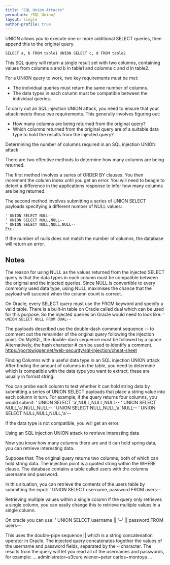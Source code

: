 ```yaml
---
title: "SQL Union Attacks"
permalink: /SQL-Union/
layout: single
author-profile: true
---
```


UNION allows you to execute one or more additional SELECT queries, then append this to the original query.

``SELECT a, b FROM table1 UNION SELECT c, d FROM table2``

This SQL query will return a single result set with two columns, containing values from columns a and b in table1 and columns c and d in table2.

For a UNION query to work, two key requirements must be met:
- The individual queries must return the same number of columns.
- The data types in each column must be compatible between the individual queries.

To carry out an SQL injection UNION attack, you need to ensure that your attack meets these two requirements. This generally involves figuring out:
- How many columns are being returned from the original query?
- Which columns returned from the original query are of a suitable data type to hold the results from the injected query?

Determining the number of columns required in an SQL injection UNION attack

There are two effective methods to determine how many columns are being returned. 

The first method involves a series of ORDER BY clauses. You then increment the column index until you get an error.
You will need to beagle to detect a difference in the applications response to infer how many columns are being returned. 

The second method involves submitting a series of UNION SELECT payloads specifying a different number of NULL values:
```
' UNION SELECT NULL--
' UNION SELECT NULL,NULL--
' UNION SELECT NULL,NULL,NULL--
Etc.
```
If the number of nulls does not match the number of columns, the database will return an error.

## Notes
The reason for using NULL as the values returned from the injected SELECT query is that the data types in each column must be compatible between the original and the injected queries. Since NULL is convertible to every commonly used data type, using NULL maximises the chance that the payload will succeed when the column count is correct.

On Oracle, every SELECT query must use the FROM keyword and specify a valid table. There is a built-in table on Oracle called dual which can be used for this purpose. So the injected queries on Oracle would need to look like:
``' UNION SELECT NULL FROM DUAL--``

The payloads described use the double-dash comment sequence -- to comment out the remainder of the original query following the injection point. On MySQL, the double-dash sequence must be followed by a space. Alternatively, the hash character # can be used to identify a comment.
https://portswigger.net/web-security/sql-injection/cheat-sheet

Finding Columns with a useful data type in an SQL injection UNION attack
After finding the amount of columns in the table, you need to determine which is compatible with the data type you want to extract, these are usually in format string.

You can probe each column to test whether it can hold string data by submitting a series of UNION SELECT payloads that place a string value into each column in turn. For example, if the query returns four columns, you would submit:
' UNION SELECT 'a',NULL,NULL,NULL--
' UNION SELECT NULL,'a',NULL,NULL--
' UNION SELECT NULL,NULL,'a',NULL--
' UNION SELECT NULL,NULL,NULL,'a'--

If the data type is not compatible, you will get an error.
 
Using an SQL injection UNION attack to retrieve interesting data

Now you know how many columns there are and it can hold spring data, you can retrieve interesting data.
 
Suppose that:
The original query returns two columns, both of which can hold string data.
The injection point is a quoted string within the WHERE clause.
The database contains a table called users with the columns username and password.
 
In this situation, you can retrieve the contents of the users table by submitting the input:
' UNION SELECT username, password FROM users--
 
Retrieving multiple values within a single column
If the query only retrieves a single column, you can easily change this to retrieve multiple values in a single column.
 
On oracle you can use: 
' UNION SELECT username || '~' || password FROM users--
 
This uses the double-pipe sequence || which is a string concatenation operator in Oracle. The injected query concatenates together the values of the username and password fields, separated by the ~ character.
The results from the query will let you read all of the usernames and passwords, for example:
...
administrator~s3cure
wiener~peter
carlos~montoya
...
